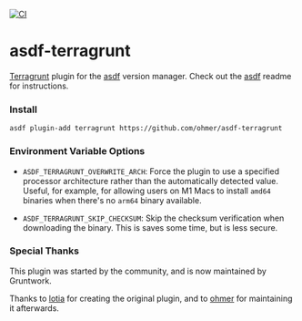 [![CI](https://github.com/gruntwork-io/asdf-terragrunt/actions/workflows/ci.yml/badge.svg?branch=main)](https://github.com/gruntwork-io/asdf-terragrunt/actions/workflows/ci.yml)

# asdf-terragrunt

[Terragrunt](https://github.com/gruntwork-io/terragrunt) plugin for the [asdf](https://github.com/asdf-vm/asdf) version manager.
Check out the [asdf](https://github.com/asdf-vm/asdf) readme for instructions.

### Install

```
asdf plugin-add terragrunt https://github.com/ohmer/asdf-terragrunt
```

### Environment Variable Options

- `ASDF_TERRAGRUNT_OVERWRITE_ARCH`: Force the plugin to use a specified processor architecture rather than the
  automatically detected value. Useful, for example, for allowing users on M1 Macs to install `amd64` binaries when
  there's no `arm64` binary available.

- `ASDF_TERRAGRUNT_SKIP_CHECKSUM`: Skip the checksum verification when downloading the binary. This is saves some time,
  but is less secure.

### Special Thanks

This plugin was started by the community, and is now maintained by Gruntwork.

Thanks to [lotia](https://github.com/lotia) for creating the original plugin, and to [ohmer](https://github.com/ohmer) for maintaining it afterwards.

